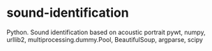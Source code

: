 # sound-identification
Python. Sound identification based on acoustic portrait
pywt, numpy, urllib2, multiprocessing.dummy.Pool, BeautifulSoup, argparse, scipy
